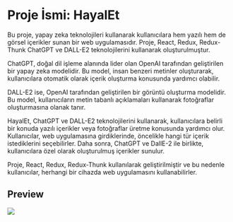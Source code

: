 # Proje İsmi: HayalEt


Bu proje, yapay zeka teknolojileri kullanarak kullanıcılara hem yazılı hem de görsel içerikler sunan bir web uygulamasıdır. Proje, React, Redux, Redux-Thunk ChatGPT ve DALL-E2 teknolojilerini kullanarak oluşturulmuştur.

ChatGPT, doğal dil işleme alanında lider olan OpenAI tarafından geliştirilen bir yapay zeka modelidir. Bu model, insan benzeri metinler oluşturarak, kullanıcılara otomatik olarak içerik oluşturma konusunda yardımcı olabilir.

DALL-E2 ise, OpenAI tarafından geliştirilen bir görüntü oluşturma modelidir. Bu model, kullanıcıların metin tabanlı açıklamaları kullanarak fotoğraflar oluşturmasına olanak tanır.

HayalEt, ChatGPT ve DALL-E2 teknolojilerini kullanarak, kullanıcılara belirli bir konuda yazılı içerikler veya fotoğraflar üretme konusunda yardımcı olur. Kullanıcılar, web uygulamasına girdiklerinde, öncelikle hangi tür içerik istediklerini seçebilirler. Daha sonra, ChatGPT ve DallE-2 ile birlikte, kullanıcılara özel olarak oluşturulmuş içerikler sunulur.
 
Proje, React, Redux, Redux-Thunk kullanılarak geliştirilmiştir ve bu nedenle kullanıcılar, herhangi bir cihazda web uygulamasını kullanabilirler.

## Preview

<img src="https://user-images.githubusercontent.com/109925130/230897109-4078ff87-a4b2-4d0e-a3b5-d47b4f7b1405.gif">
